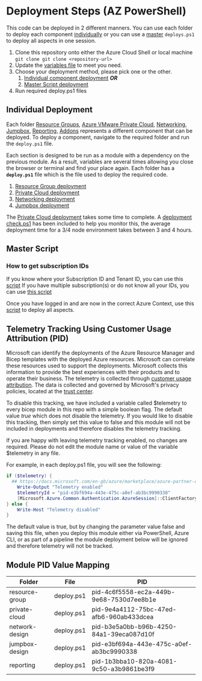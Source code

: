 # Deployment Steps (AZ PowerShell)

This code can be deployed in 2 different manners. You can use each folder to deploy each component [individually](#individual-deployment) or you can use a [master](#master-script) `deploys.ps1` to deploy all aspects in one session.

1. Clone this repository onto either the Azure Cloud Shell or local machine  ```git clone git clone <repository-url>```
2. Update the [variables file](variables/variables.json) to meet you need.
3. Choose your deployment method, please pick one or the other.
   1. [Individual component deployment](#individual-deployment) _**OR**_ 
   2. [Master Script deployment](#master-script)
4. Run required deploy.ps1 files

## Individual Deployment

Each folder [Resource Groups](1.resource-group), [Azure VMware Private Cloud](2.private-cloud), [Networking](3.network), [Jumpbox](4.jumpbox), [Reporting](05.reporting), [Addons](06.add-ons) represents a different component that can be deployed. To deploy a component, navigate to the required folder and run the ``deploy.ps1`` file.

Each section is designed to be run as a module with a dependency on the previous module. As a result, variables are several times allowing you close the browser or terminal and find your place again. Each folder has a **``deploy.ps1``** file which is the file used to deploy the required code.

1. [Resource Group deployment](1.resource-group/deploy.ps1)
2. [Private Cloud deployment](2.private-cloud/deploy-withjson.ps1)
3. [Networking deployment](3.network/deploy-withjson.ps1)
4. [Jumpbox deployment](4.jumpbox/deploy-withjson.ps1)

The [Private Cloud deployment](2.private-cloud/deploy-withjson.ps1) takes some time to complete. A [deployment check.ps1](2.private-cloud/deploymentcheck.ps1) has been included to help you monitor this, the average deployment time for a 3/4 node environment takes between 3 and 4 hours.

## Master Script

### How to get subscription IDs

If you know where your Subscription ID and Tenant ID, you can use this [script](login.ps1)
If you have multiple subscription(s) or do not know all your IDs, you can use [this script](list_and_connect_to_subscription.ps1)

Once you have logged in and are now in the correct Azure Context, use this [script](deploy.ps1) to deploy all aspects.

## Telemetry Tracking Using Customer Usage Attribution (PID)

Microsoft can identify the deployments of the Azure Resource Manager and Bicep templates with the deployed Azure resources. Microsoft can correlate these resources used to support the deployments. Microsoft collects this information to provide the best experiences with their products and to operate their business. The telemetry is collected through [customer usage attribution](https://docs.microsoft.com/azure/marketplace/azure-partner-customer-usage-attribution). The data is collected and governed by Microsoft's privacy policies, located at the [trust center](https://www.microsoft.com/trustcenter).

To disable this tracking, we have included a variable called $telemetry to every bicep module in this repo with a simple boolean flag. The default value *true* which does not disable the telemetry. If you would like to disable this tracking, then simply set this value to false and this module will not be included in deployments and therefore disables the telemetry tracking.  

If you are happy with leaving telemetry tracking enabled, no changes are required. Please do not edit the module name or value of the variable $telemetry in any file.

For example, in each deploy.ps1 file, you will see the following:

```powershell
if ($telemetry) {
  ## https://docs.microsoft.com/en-gb/azure/marketplace/azure-partner-customer-usage-attribution#notify-your-customers
    Write-Output "Telemetry enabled"
    $telemetryId = "pid-e3bf694a-443e-475c-a0ef-ab3bc9990338"
    [Microsoft.Azure.Common.Authentication.AzureSession]::ClientFactory.AddUserAgent($telemetryId)
} else {
    Write-Host "Telemetry disabled"
}
```  

The default value is true, but by changing the parameter value false and saving this file, when you deploy this module either via PowerShell, Azure CLI, or as part of a pipeline the module deployment below will be ignored and therefore telemetry will not be tracked.

## Module PID Value Mapping

|Folder  |File  |PID  |
|---------|---------|---------|
|resource-group     | deploy.ps1 | pid-4c6f5558-ec2a-449b-9e68-7530d7ee8b1e        |
|private-cloud     | deploy.ps1 | pid-9e4a4112-75bc-47ed-afb6-960ab433dcea        |
|network-design     | deploy.ps1  | pid-b3e5a0bb-b96b-4250-84a1-39eca087d10f        |
|jumpbox-design    | deploy.ps1 | pid-e3bf694a-443e-475c-a0ef-ab3bc9990338   |
|reporting    | deploy.ps1 | pid-1b3bba10-820a-4081-9c50-a3b9861be3f9    |
